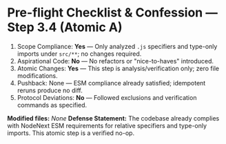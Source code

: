 # Pre-flight Checklist & Confession — Step 3.4 (Atomic A)

1) Scope Compliance: **Yes** — Only analyzed `.js` specifiers and type-only imports under `src/**`; no changes required.
2) Aspirational Code: **No** — No refactors or "nice-to-haves" introduced.
3) Atomic Changes: **Yes** — This step is analysis/verification only; zero file modifications.
4) Pushback: None — ESM compliance already satisfied; idempotent reruns produce no diff.
5) Protocol Deviations: **No** — Followed exclusions and verification commands as specified.

**Modified files:** _None_
**Defense Statement:** The codebase already complies with NodeNext ESM requirements for relative specifiers and type-only imports. This atomic step is a verified no-op.
